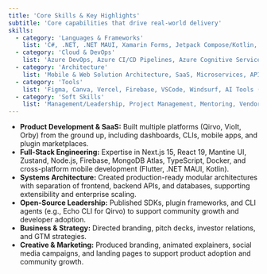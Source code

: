 ```yaml
---
title: 'Core Skills & Key Highlights'
subtitle: 'Core capabilities that drive real-world delivery'
skills:
  - category: 'Languages & Frameworks'
    list: 'C#, .NET, .NET MAUI, Xamarin Forms, Jetpack Compose/Kotlin, React, Next.js, Flutter/Dart, TypeScript, HTML, CSS, Python (Basic – FastAPI)'
  - category: 'Cloud & DevOps'
    list: 'Azure DevOps, Azure CI/CD Pipelines, Azure Cognitive Services, YAML, GitHub'
  - category: 'Architecture'
    list: 'Mobile & Web Solution Architecture, SaaS, Microservices, API Development'
  - category: 'Tools'
    list: 'Figma, Canva, Vercel, Firebase, VSCode, Windsurf, AI Tools (OpenAI, Gemini, OpenRouter, Ollma, LM Studio and Vibe Coding)'
  - category: 'Soft Skills'
    list: 'Management/Leadership, Project Management, Mentoring, Vendor Management, Technical Documentation, HR & Performance Management'
---
```


- **Product Development & SaaS:** Built multiple platforms (Qirvo, Violt, Orby) from the ground up, including dashboards, CLIs, mobile apps, and plugin marketplaces.
- **Full-Stack Engineering:** Expertise in Next.js 15, React 19, Mantine UI, Zustand, Node.js, Firebase, MongoDB Atlas, TypeScript, Docker, and cross-platform mobile development (Flutter, .NET MAUI, Kotlin).
- **Systems Architecture:** Created production-ready modular architectures with separation of frontend, backend APIs, and databases, supporting extensibility and enterprise scaling.
- **Open-Source Leadership:** Published SDKs, plugin frameworks, and CLI agents (e.g., Echo CLI for Qirvo) to support community growth and developer adoption.
- **Business & Strategy:** Directed branding, pitch decks, investor relations, and GTM strategies.
- **Creative & Marketing:** Produced branding, animated explainers, social media campaigns, and landing pages to support product adoption and community growth.
